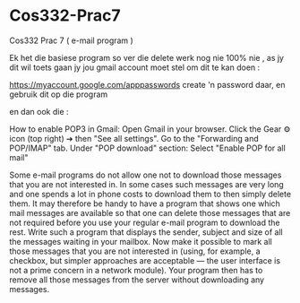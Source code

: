 # Cos332-Prac7
Cos332 Prac 7 ( e-mail program )


Ek het die basiese program so ver die delete werk nog nie 100% nie , as jy dit wil toets gaan jy jou gmail account moet stel om dit te kan doen :

https://myaccount.google.com/apppasswords
create 'n password daar, en gebruik dit op die program 

en dan ook die :

How to enable POP3 in Gmail:
Open Gmail in your browser.
Click the Gear ⚙️ icon (top right) ➔ then "See all settings".
Go to the "Forwarding and POP/IMAP" tab.
Under "POP download" section:
Select "Enable POP for all mail"


Some e-mail programs do not allow one not to download those messages that you
are not interested in. In some cases such messages are very long and one spends a
lot in phone costs to download them to then simply delete them. It may therefore
be handy to have a program that shows one which mail messages are available
so that one can delete those messages that are not required before you use your
regular e-mail program to download the rest.
Write such a program that displays the sender, subject and size of all the messages waiting in your mailbox. Now make it possible to mark all those messages
that you are not interested in (using, for example, a checkbox, but simpler approaches are acceptable — the user interface is not a prime concern in a network
module). Your program then has to remove all those messages from the server
without downloading any messages.
